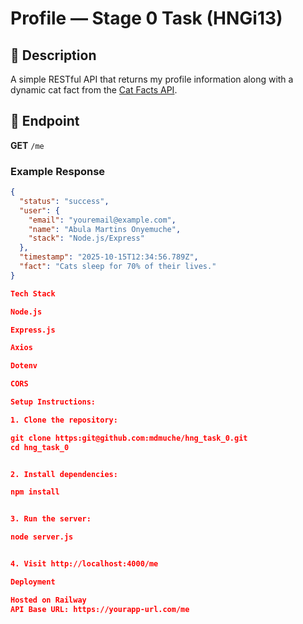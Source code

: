 # Profile — Stage 0 Task (HNGi13)

## 🧾 Description
A simple RESTful API that returns my profile information along with a dynamic cat fact from the [Cat Facts API](https://catfact.ninja/fact).

## 🚀 Endpoint
**GET** `/me`

### Example Response
```json
{
  "status": "success",
  "user": {
    "email": "youremail@example.com",
    "name": "Abula Martins Onyemuche",
    "stack": "Node.js/Express"
  },
  "timestamp": "2025-10-15T12:34:56.789Z",
  "fact": "Cats sleep for 70% of their lives."
}

Tech Stack

Node.js

Express.js

Axios

Dotenv

CORS

Setup Instructions:

1. Clone the repository:

git clone https:git@github.com:mdmuche/hng_task_0.git
cd hng_task_0


2. Install dependencies:

npm install


3. Run the server:

node server.js


4. Visit http://localhost:4000/me

Deployment

Hosted on Railway
API Base URL: https://yourapp-url.com/me
